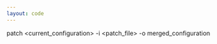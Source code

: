 ```yaml
---
layout: code
---
```


patch &lt;current_configuration&gt; -i &lt;patch_file&gt; -o merged_configuration
